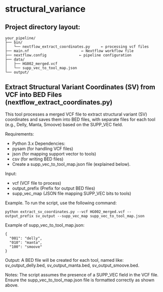 # structural_variance

## Project directory layout:
```
your_pipeline/
├── bin/
│   └── nextflow_extract_coordinates.py     ← processing vcf files
├── main.nf                        ← Nextflow workflow file
├── nextflow.config               ← pipeline configuration
├── data/
│   ├── HG002_merged.vcf
│   └── supp_vec_to_tool_map.json
└── output/
```



## Extract Structural Variant Coordinates (SV) from VCF into BED Files (nextflow_extract_coordinates.py)
This tool processes a merged VCF file to extract structural variant (SV) coordinates and saves them into BED files, with separate files for each tool (e.g., Delly, Manta, Smoove) based on the SUPP_VEC field.

Requirements:
- Python 3.x
Dependencies:
- pysam (for handling VCF files)
- json (for mapping support vector to tools)
- csv (for writing BED files)
- Create a supp_vec_to_tool_map.json file (explained below).

Input:
- vcf (VCF file to process)
- output_prefix (Prefix for output BED files)
- supp_vec_map (JSON file mapping SUPP_VEC bits to tools)

Example. To run the script, use the following command:
```
python extract_sv_coordinates.py --vcf HG002_merged.vcf --output_prefix sv_output --supp_vec_map supp_vec_to_tool_map.json
```

Example of supp_vec_to_tool_map.json:
```
{
  "001": "delly",
  "010": "manta",
  "100": "smoove"
}
```

Output:
A BED file will be created for each tool, named like: sv_output_delly.bed, sv_output_manta.bed, sv_output_smoove.bed.

Notes:
The script assumes the presence of a SUPP_VEC field in the VCF file.
Ensure the supp_vec_to_tool_map.json file is formatted correctly as shown above.
